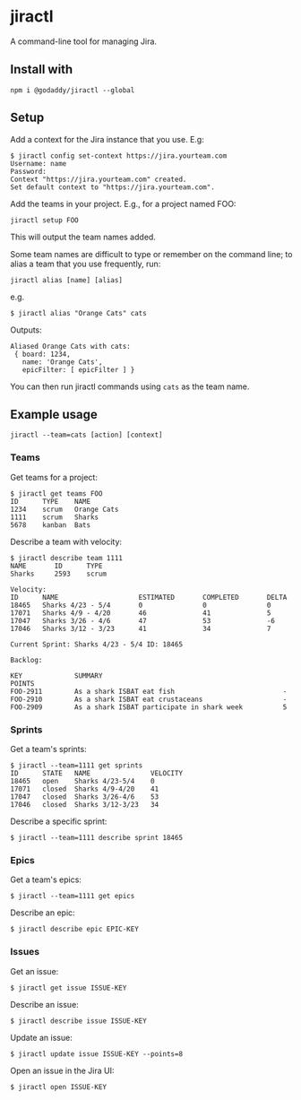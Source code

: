 # jiractl

A command-line tool for managing Jira.

## Install with
```
npm i @godaddy/jiractl --global
```

## Setup

Add a context for the Jira instance that you use. E.g:

```console
$ jiractl config set-context https://jira.yourteam.com
Username: name
Password:
Context "https://jira.yourteam.com" created.
Set default context to "https://jira.yourteam.com".
```

Add the teams in your project. E.g., for a project named FOO:
```
jiractl setup FOO
```
This will output the team names added.

Some team names are difficult to type or remember on the command line; to alias a team that you use frequently, run:
```
jiractl alias [name] [alias]
```

e.g.
```console
$ jiractl alias "Orange Cats" cats

```
Outputs:
```
Aliased Orange Cats with cats:
 { board: 1234,
   name: 'Orange Cats',
   epicFilter: [ epicFilter ] }
```
You can then run jiractl commands using `cats` as the team name.

## Example usage

```
jiractl --team=cats [action] [context]
```

### Teams

Get teams for a project:
```console
$ jiractl get teams FOO
ID      TYPE    NAME
1234    scrum   Orange Cats
1111    scrum   Sharks
5678    kanban  Bats
```

Describe a team with velocity:
```console
$ jiractl describe team 1111
NAME       ID      TYPE
Sharks     2593    scrum

Velocity:
ID      NAME                    ESTIMATED       COMPLETED       DELTA
18465   Sharks 4/23 - 5/4       0               0               0
17071   Sharks 4/9 - 4/20       46              41              5
17047   Sharks 3/26 - 4/6       47              53              -6
17046   Sharks 3/12 - 3/23      41              34              7

Current Sprint: Sharks 4/23 - 5/4 ID: 18465

Backlog:

KEY             SUMMARY                                             POINTS
FOO-2911        As a shark ISBAT eat fish                           -
FOO-2910        As a shark ISBAT eat crustaceans                    -
FOO-2909        As a shark ISBAT participate in shark week          5
```

### Sprints

Get a team's sprints:

```console
$ jiractl --team=1111 get sprints
ID      STATE   NAME               VELOCITY
18465   open    Sharks 4/23-5/4    0
17071   closed  Sharks 4/9-4/20    41
17047   closed  Sharks 3/26-4/6    53
17046   closed  Sharks 3/12-3/23   34
```

Describe a specific sprint:

```console
$ jiractl --team=1111 describe sprint 18465
```

### Epics

Get a team's epics:

```console
$ jiractl --team=1111 get epics
```

Describe an epic:

```console
$ jiractl describe epic EPIC-KEY
```

### Issues

Get an issue:

```console
$ jiractl get issue ISSUE-KEY
```

Describe an issue:
```console
$ jiractl describe issue ISSUE-KEY
```

Update an issue:
```console
$ jiractl update issue ISSUE-KEY --points=8
```

Open an issue in the Jira UI:
```console
$ jiractl open ISSUE-KEY
```
